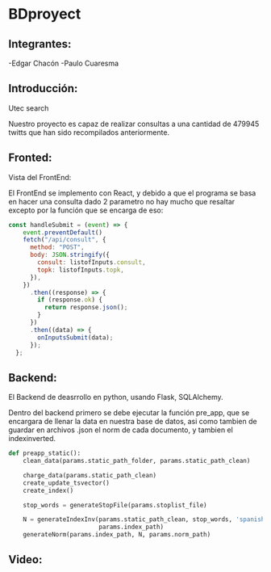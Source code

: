 # BDproyect

## Integrantes:
-Edgar Chacón 
-Paulo Cuaresma

## Introducción:
Utec search

Nuestro proyecto es capaz de realizar consultas a una cantidad de 479945 twitts que han sido recompilados anteriormente.

## Fronted:
Vista del FrontEnd:

El FrontEnd se implemento con React, y debido a que el programa se basa en hacer una consulta dado 2 parametro no hay mucho que resaltar excepto por la función que se encarga de eso:


``` javascript 
const handleSubmit = (event) => {
    event.preventDefault()
    fetch("/api/consult", {
      method: "POST",
      body: JSON.stringify({
        consult: listofInputs.consult,
        topk: listofInputs.topk,
      }),
    })
      .then((response) => {
        if (response.ok) {
          return response.json();
        }
      })
      .then((data) => {
        onInputsSubmit(data);
      });
  };

```


## Backend:
El Backend de deasrrollo en python, usando Flask, SQLAlchemy.

Dentro del backend primero se debe ejecutar la función pre_app, que se encargara de llenar la data en nuestra base de datos, asi como tambien de guardar en archivos .json el norm de cada documento, y tambien el indexinverted.

``` python 
def preapp_static():
    clean_data(params.static_path_folder, params.static_path_clean)

    charge_data(params.static_path_clean)
    create_update_tsvector()
    create_index()

    stop_words = generateStopFile(params.stoplist_file)

    N = generateIndexInv(params.static_path_clean, stop_words, 'spanish',
                         params.index_path)
    generateNorm(params.index_path, N, params.norm_path)

```


## Video:
